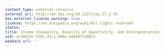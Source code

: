 ```yaml
---
content_type: external-resource
external_url: http://dx.doi.org/10.1257/jep.27.3.79
has_external_license_warning: true
license: https://en.wikipedia.org/wiki/All_rights_reserved
status: ''
title: Income Inequality, Equality of Opportunity, and Intergenerational Mobility
uid: ac5862dc-520c-41c1-906e-edd4d77a0812
wayback_url: ''
---
```

